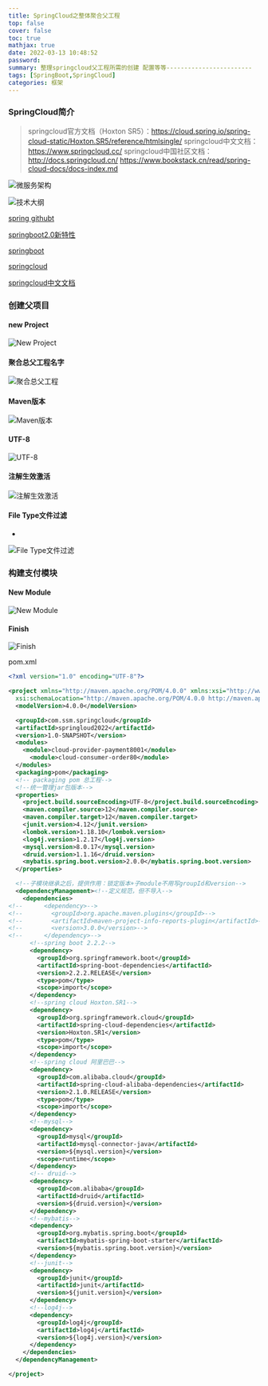 ```yaml
---
title: SpringCloud之整体聚合父工程
top: false
cover: false
toc: true
mathjax: true
date: 2022-03-13 10:48:52
password:
summary: 整理springcloud父工程所需的创建 配置等等------------------------
tags: [SpringBoot,SpringCloud]
categories: 框架
---
```


### SpringCloud简介

>springcloud官方文档（Hoxton SR5）：https://cloud.spring.io/spring-cloud-static/Hoxton.SR5/reference/htmlsingle/
>springcloud中文文档：https://www.springcloud.cc/
>springcloud中国社区文档：http://docs.springcloud.cn/
>https://www.bookstack.cn/read/spring-cloud-docs/docs-index.md

![微服务架构](https://img-blog.csdnimg.cn/eee91c9b39d74970b6901df3773afc05.png)

![技术大纲](https://img-blog.csdnimg.cn/8bf73078ef9542238369472727c029fd.png)

[spring githubt](https://github.com/spring-projects)

[springboot2.0新特性](https://github.com/spring-projects/spring-boot/wiki/Spring-Boot-2.0-Release-Notes)

[springboot](https://docs.spring.io/spring-boot/docs/2.2.2.RELEASE/reference/htmlsingle/)

[springcloud](https://cloud.spring.io/spring-cloud-static/Hoxton.SR1/reference/htmlsingle/)

[springcloud中文文档](https://www.bookstack.cn/read/spring-cloud-docs/docs-index.md)

### 创建父项目

#### new Project

![New Project](https://img-blog.csdnimg.cn/924e8c187e45423baf8b43c58f71476f.png)

#### 聚合总父工程名字

![聚合总父工程](https://img-blog.csdnimg.cn/7dd7c1d778e64e9399117bf379fb0e44.png)

#### Maven版本

![Maven版本](https://img-blog.csdnimg.cn/530c38f4aa3c48ac90b46902d20e6758.png)

#### UTF-8

![UTF-8](https://img-blog.csdnimg.cn/b866417de40d45058c0a66d203e9a01b.png)

#### 注解生效激活

![注解生效激活](https://img-blog.csdnimg.cn/98627ba52f8847edab68300ccdf05e3f.png)

#### File Type文件过滤

- 

![File Type文件过滤](https://img-blog.csdnimg.cn/99484db1e56340b599d188bf2090d63a.png)

### 构建支付模块

#### New Module

![New Module](https://img-blog.csdnimg.cn/a1ec226c1f5c448383eafe94ee9863d9.png)

#### Finish

![Finish](https://img-blog.csdnimg.cn/ae90dbcaaaf44ca1a9d61626765060d0.png)

pom.xml

```xml
<?xml version="1.0" encoding="UTF-8"?>

<project xmlns="http://maven.apache.org/POM/4.0.0" xmlns:xsi="http://www.w3.org/2001/XMLSchema-instance"
  xsi:schemaLocation="http://maven.apache.org/POM/4.0.0 http://maven.apache.org/xsd/maven-4.0.0.xsd">
  <modelVersion>4.0.0</modelVersion>

  <groupId>com.ssm.springcloud</groupId>
  <artifactId>springloud2022</artifactId>
  <version>1.0-SNAPSHOT</version>
  <modules>
    <module>cloud-provider-payment8001</module>
      <module>cloud-consumer-order80</module>
  </modules>
  <packaging>pom</packaging>
  <!-- packaging pom 总工程-->
  <!--统一管理jar包版本-->
  <properties>
    <project.build.sourceEncoding>UTF-8</project.build.sourceEncoding>
    <maven.compiler.source>12</maven.compiler.source>
    <maven.compiler.target>12</maven.compiler.target>
    <junit.version>4.12</junit.version>
    <lombok.version>1.18.10</lombok.version>
    <log4j.version>1.2.17</log4j.version>
    <mysql.version>8.0.17</mysql.version>
    <druid.version>1.1.16</druid.version>
    <mybatis.spring.boot.version>2.0.0</mybatis.spring.boot.version>
  </properties>

  <!--子模块继承之后，提供作用：锁定版本+子module不用写groupId和version-->
  <dependencyManagement><!--定义规范，但不导入-->
    <dependencies>
<!--      <dependency>-->
<!--        <groupId>org.apache.maven.plugins</groupId>-->
<!--        <artifactId>maven-project-info-reports-plugin</artifactId>-->
<!--        <version>3.0.0</version>-->
<!--      </dependency>-->
      <!--spring boot 2.2.2-->
      <dependency>
        <groupId>org.springframework.boot</groupId>
        <artifactId>spring-boot-dependencies</artifactId>
        <version>2.2.2.RELEASE</version>
        <type>pom</type>
        <scope>import</scope>
      </dependency>
      <!--spring cloud Hoxton.SR1-->
      <dependency>
        <groupId>org.springframework.cloud</groupId>
        <artifactId>spring-cloud-dependencies</artifactId>
        <version>Hoxton.SR1</version>
        <type>pom</type>
        <scope>import</scope>
      </dependency>
      <!--spring cloud 阿里巴巴-->
      <dependency>
        <groupId>com.alibaba.cloud</groupId>
        <artifactId>spring-cloud-alibaba-dependencies</artifactId>
        <version>2.1.0.RELEASE</version>
        <type>pom</type>
        <scope>import</scope>
      </dependency>
      <!--mysql-->
      <dependency>
        <groupId>mysql</groupId>
        <artifactId>mysql-connector-java</artifactId>
        <version>${mysql.version}</version>
        <scope>runtime</scope>
      </dependency>
      <!-- druid-->
      <dependency>
        <groupId>com.alibaba</groupId>
        <artifactId>druid</artifactId>
        <version>${druid.version}</version>
      </dependency>
      <!--mybatis-->
      <dependency>
        <groupId>org.mybatis.spring.boot</groupId>
        <artifactId>mybatis-spring-boot-starter</artifactId>
        <version>${mybatis.spring.boot.version}</version>
      </dependency>
      <!--junit-->
      <dependency>
        <groupId>junit</groupId>
        <artifactId>junit</artifactId>
        <version>${junit.version}</version>
      </dependency>
      <!--log4j-->
      <dependency>
        <groupId>log4j</groupId>
        <artifactId>log4j</artifactId>
        <version>${log4j.version}</version>
      </dependency>
    </dependencies>
  </dependencyManagement>

</project>

```

